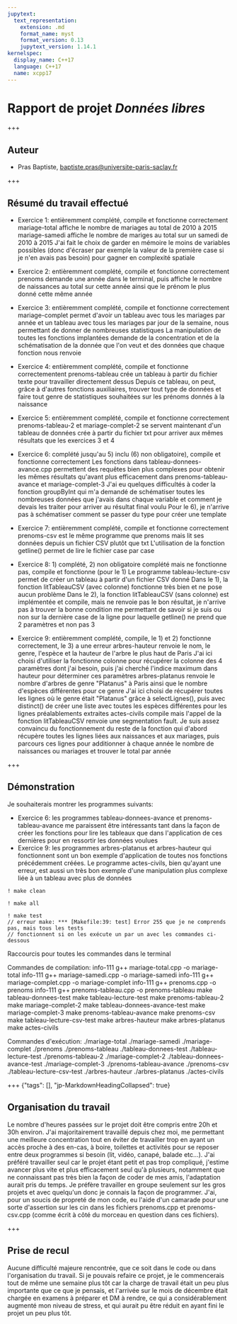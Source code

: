 ```yaml
---
jupytext:
  text_representation:
    extension: .md
    format_name: myst
    format_version: 0.13
    jupytext_version: 1.14.1
kernelspec:
  display_name: C++17
  language: C++17
  name: xcpp17
---
```


# Rapport de projet *Données libres*

+++

## Auteur

- Pras Baptiste, baptiste.pras@universite-paris-saclay.fr

+++

## Résumé du travail effectué


- Exercice 1: entièremment complété, compile et fonctionne correctement
              mariage-total affiche le nombre de mariages au total de 2010 à 2015
              mariage-samedi affiche le nombre de mariges au total sur un samedi de 2010 à 2015
              J'ai fait le choix de garder en mémoire le moins de variables possibles (donc d'écraser par exemple la 
              valeur de la première case si je n'en avais pas besoin) pour gagner en complexité spatiale
  
- Exercice 2: entièremment complété, compile et fonctionne correctement
              prenoms demande une année dans le terminal, puis affiche le nombre de naissances au total sur cette 
              année ainsi que le prénom le plus donné cette même année
  
- Exercice 3: entièremment complété, compile et fonctionne correctement
              mariage-complet permet d'avoir un tableau avec tous les mariages par année et un tableau avec tous les 
              mariages par jour de la semaine, nous permettant de donner de nombreuses statistiques
              La manipulation de toutes les fonctions implantées demande de la concentration et de la schématisation 
              de la donnée que l'on veut et des données que chaque fonction nous renvoie

- Exercice 4: entièremment complété, compile et fonctionne correctementent
              prenoms-tableau crée un tableau à partir du fichier texte pour travailler directement dessus
              Depuis ce tableau, on peut, grâce à d'autres fonctions auxiliaires, trouver tout type de données et 
              faire tout genre de statistiques souhaitées sur les prénoms donnés à la naissance

- Exercice 5: entièremment complété, compile et fonctionne correctement
              prenoms-tableau-2 et mariage-complet-2 se servent maintenant d'un tableau de données crée à partir du 
              fichier txt pour arriver aux mêmes résultats que les exercices 3 et 4

- Exercice 6: complété jusqu'au 5) inclu (6) non obligatoire), compile et fonctionne correctement
              Les fonctions dans tableau-donnees-avance.cpp permettent des requêtes bien plus complexes pour obtenir 
              les mêmes résultats qu'avant plus efficacement dans prenoms-tableau-avance et mariage-complet-3
              J'ai eu quelques difficultés à coder la fonction groupByInt qui m'a demandé de schématiser toutes les 
              nombreuses données que j'avais dans chaque variable et comment je devais les traiter pour arriver au 
              résultat final voulu
              Pour le 6), je n'arrive pas à schématiser comment se passer du type pour créer une template

- Exercice 7: entièremment complété, compile et fonctionne correctement
              prenoms-csv est le même programme que prenoms mais lit ses données depuis un fichier CSV plutôt que txt
              L'utilisation de la fonction getline() permet de lire le fichier case par case

- Exercice 8: 1) complété, 2) non obligatoire complété mais ne fonctionne pas, compile et fonctionne (pour le 1)
              Le programme tableau-lecture-csv permet de créer un tableau à partir d'un fichier CSV donné
              Dans le 1), la fonction litTableauCSV (avec colonne) fonctionne très bien et ne pose aucun problème
              Dans le 2), la fonction litTableauCSV (sans colonne) est implémentée et compile, mais ne renvoie pas 
              le bon résultat, je n'arrive pas à trouver la bonne condition me permettant de savoir si je suis ou 
              non sur la dernière case de la ligne pour laquelle getline() ne prend que 2 paramètres et non pas 3

- Exercice 9: entièremment complété, compile, le 1) et 2) fonctionne correctement, le 3) a une erreur
              arbres-hauteur renvoie le nom, le genre, l'espèce et la hauteur de l'arbre le plus haut de Paris
              J'ai ici choisi d'utiliser la fonctionne colonne pour récupérer la colonne des 4 paramètres dont j'ai 
              besoin, puis j'ai cherché l'indice maximum dans hauteur pour déterminer ces paramètres
              arbres-platanus renvoie le nombre d'arbres de genre "Platanus" à Paris ainsi que le nombre d'espèces 
              différentes pour ce genre
              J'ai ici choisi de récupérer toutes les lignes où le genre était "Platanus" grâce à selectLignes(), 
              puis avec distinct() de créer une liste avec toutes les espèces différentes pour les lignes 
              préalablements extraites
              actes-civils compile mais l'appel de la fonction litTableauCSV renvoie une segmentation fault. Je suis 
              assez convaincu du fonctionnement du reste de la fonction qui d'abord récupère toutes les lignes liées 
              aux naissances et aux mariages, puis parcours ces lignes pour additionner à chaque année le nombre de 
              naissances ou mariages et trouver le total par année

+++

## Démonstration

Je souhaiterais montrer les programmes suivants:
- Exercice 6: les programmes tableau-donnees-avance et prenoms-tableau-avance me paraissent être intéressants 
              tant dans la façon de créer les fonctions pour lire les tableaux que dans l'application de ces 
              dernières pour en ressortir les données voulues
- Exercice 9: les programmes arbres-platanus et arbres-hauteur qui fonctionnent sont un bon exemple d'application de 
              toutes nos fonctions précédemment créées. Le programme actes-civils, bien qu'ayant une erreur, est 
              aussi un très bon exemple d'une manipulation plus complexe liée à un tableau avec plus de données

```{code-cell}
! make clean
```

```{code-cell}
! make all
```

```{code-cell}
! make test
// erreur make: *** [Makefile:39: test] Error 255 que je ne comprends pas, mais tous les tests
// fonctionnent si on les exécute un par un avec les commandes ci-dessous
```

Raccourcis pour toutes les commandes dans le terminal

Commandes de compilation:
info-111 g++ mariage-total.cpp -o mariage-total
info-111 g++ mariage-samedi.cpp -o mariage-samedi
info-111 g++ mariage-complet.cpp -o mariage-complet
info-111 g++ prenoms.cpp -o prenoms
info-111 g++ prenoms-tableau.cpp -o prenoms-tableau
make tableau-donnees-test
make tableau-lecture-test
make prenoms-tableau-2
make mariage-complet-2
make tableau-donnees-avance-test
make mariage-complet-3
make prenoms-tableau-avance
 make prenoms-csv
make tableau-lecture-csv-test
make arbres-hauteur
make arbres-platanus
make actes-civils

Commandes d'exécution:
./mariage-total
./mariage-samedi
./mariage-complet
./prenoms
./prenoms-tableau
./tableau-donnees-test
./tableau-lecture-test
./prenoms-tableau-2
./mariage-complet-2
./tableau-donnees-avance-test
./mariage-complet-3
./prenoms-tableau-avance
./prenoms-csv
./tableau-lecture-csv-test
./arbres-hauteur
./arbres-platanus
./actes-civils

+++ {"tags": [], "jp-MarkdownHeadingCollapsed": true}

## Organisation du travail

Le nombre d'heures passées sur le projet doit être compris entre 20h et 30h environ.
J'ai majoritairement travaillé depuis chez moi, me permettant une meilleure concentration tout en éviter de travailler trop en ayant un accès proche à des en-cas, à boire, toilettes et activités pour se reposer entre deux programmes si besoin (lit, vidéo, canapé, balade etc...).
J'ai préféré travailler seul car le projet étant petit et pas trop compliqué, j'estime avancer plus vite et plus efficacement seul qu'à plusieurs, notamment que ne connaissant pas très bien la façon de coder de mes amis, l'adaptation aurait pris du temps. Je préfère travailler en groupe seulement sur les gros projets et avec quelqu'un donc je connais la façon de programmer.
J'ai, pour un soucis de propreté de mon code, eu l'aide d'un camarade pour une sorte d'assertion sur les cin dans les fichiers prenoms.cpp et prenoms-csv.cpp (comme écrit à côté du morceau en question dans ces fichiers).

+++

## Prise de recul

Aucune difficulté majeure rencontrée, que ce soit dans le code ou dans l'organisation du travail.
Si je pouvais refaire ce projet, je le commencerais tout de même une semaine plus tôt car la charge de travail était un peu plus importante que ce que je pensais, et l'arrivée sur le mois de décembre était chargée en examens à préparer et DM à rendre, ce qui a considérablement augmenté mon niveau de stress, et qui aurait pu être réduit en ayant fini le projet un peu plus tôt.

